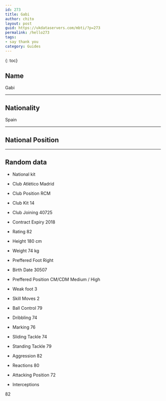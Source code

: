 ```yaml
---
id: 273
title: Gabi
author: chito
layout: post
guid: https://ukdataservers.com/mbti/?p=273
permalink: /hello273
tags:
- say thank you
category: Guides
---
```



{: toc}

## Name  
Gabi 

* * *

## Nationality  
Spain 

* * *

## National Position 

* * *

## Random data 

  * National kit 
  * Club 
Atlético Madrid 

  * Club Position 
RCM 

  * Club Kit 
14 

  * Club Joining 
40725 

  * Contract Expiry 
2018 

  * Rating 
82 

  * Height 
180 cm 

  * Weight 
74 kg 

  * Preffered Foot 
Right 

  * Birth Date 
30507 

  * Preffered Position 
CM/CDM Medium / High 

  * Weak foot 
3 

  * Skill Moves 
2 

  * Ball Control 
79 

  * Dribbling 
74 

  * Marking 
76 

  * Sliding Tackle 
74 

  * Standing Tackle 
79 

  * Aggression 
82 

  * Reactions 
80 

  * Attacking Position 
72 

  * Interceptions 

82